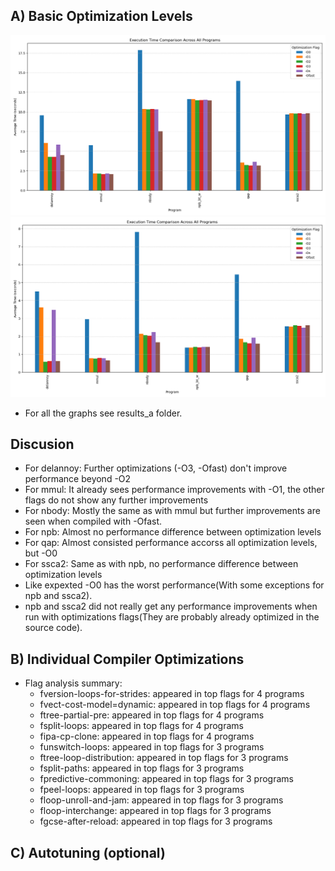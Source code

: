 A) Basic Optimization Levels
----------------------------

![Comparison of GCC optimization levels on cluster](results_a/optimization_summary_bars_cluster.png)
![Comparison of GCC optimization levels on local](results_a/optimization_summary_bars_local.png)
- For all the graphs see results_a folder.

## Discusion
- For delannoy: Further optimizations (-O3, -Ofast) don't improve performance beyond -O2
- For mmul: It already sees performance improvements with -O1, the other flags do not show any further improvements
- For nbody: Mostly the same as with mmul but further improvements are seen when compiled with -Ofast.
- For npb: Almost no performance difference between optimization levels
- For qap: Almost consisted performance accorss all optimization levels, but -O0
- For ssca2: Same as with npb, no performance difference between optimization levels
- Like expexted -O0 has the worst performance(With some exceptions for npb and ssca2).
- npb and ssca2 did not really get any performance improvements when run with optimizations flags(They are probably already optimized in the source code).


B) Individual Compiler Optimizations
------------------------------------

- Flag analysis summary:
    - fversion-loops-for-strides: appeared in top flags for 4 programs
    - fvect-cost-model=dynamic: appeared in top flags for 4 programs
    - ftree-partial-pre: appeared in top flags for 4 programs
    - fsplit-loops: appeared in top flags for 4 programs
    - fipa-cp-clone: appeared in top flags for 4 programs
    - funswitch-loops: appeared in top flags for 3 programs
    - ftree-loop-distribution: appeared in top flags for 3 programs
    - fsplit-paths: appeared in top flags for 3 programs
    - fpredictive-commoning: appeared in top flags for 3 programs
    - fpeel-loops: appeared in top flags for 3 programs
    - floop-unroll-and-jam: appeared in top flags for 3 programs
    - floop-interchange: appeared in top flags for 3 programs
    - fgcse-after-reload: appeared in top flags for 3 programs



C) Autotuning (optional)
------------------------